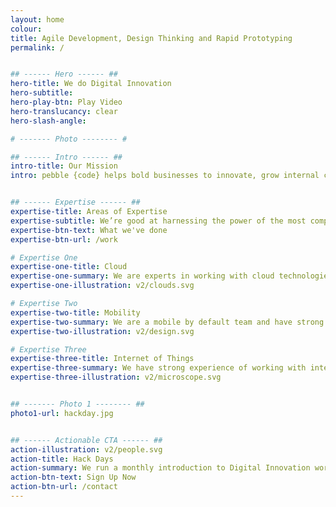```yaml
---
layout: home
colour:
title: Agile Development, Design Thinking and Rapid Prototyping
permalink: /


## ------ Hero ------ ##
hero-title: We do Digital Innovation
hero-subtitle:
hero-play-btn: Play Video
hero-translucancy: clear
hero-slash-angle:

# ------- Photo -------- #

## ------ Intro ------ ##
intro-title: Our Mission
intro: pebble {code} helps bold businesses to innovate, grow internal capabilities and create digital products that customers love. From start-ups to global enterprises our clients hire us for digital acceleration and innovation.


## ------ Expertise ------ ##
expertise-title: Areas of Expertise
expertise-subtitle: We’re good at harnessing the power of the most complex tools and technologies and applying these to solve business problems.
expertise-btn-text: What we've done
expertise-btn-url: /work

# Expertise One
expertise-one-title: Cloud
expertise-one-summary: We are experts in working with cloud technologies and have experience of configuring, automating and managing Amazon Web Services, Azure, Rackspace and even some old school bare metal.
expertise-one-illustration: v2/clouds.svg

# Expertise Two
expertise-two-title: Mobility
expertise-two-summary: We are a mobile by default team and have strong expertise in design and development for mobile. We are excited by progressive web apps and the blurring between native and web.
expertise-two-illustration: v2/design.svg

# Expertise Three
expertise-three-title: Internet of Things
expertise-three-summary: We have strong experience of working with internet-enabled hardware including firmware. We have worked with Bluetooth Low Energy, Light Bulbs, Rasperry Pis and Sensors.
expertise-three-illustration: v2/microscope.svg


## ------- Photo 1 -------- ##
photo1-url: hackday.jpg


## ------ Actionable CTA ------ ##
action-illustration: v2/people.svg
action-title: Hack Days
action-summary: We run a monthly introduction to Digital Innovation workshop at pebble HQ. This is a practical workshop on techniques that can make your organisation more innovative.
action-btn-text: Sign Up Now
action-btn-url: /contact
---
```

